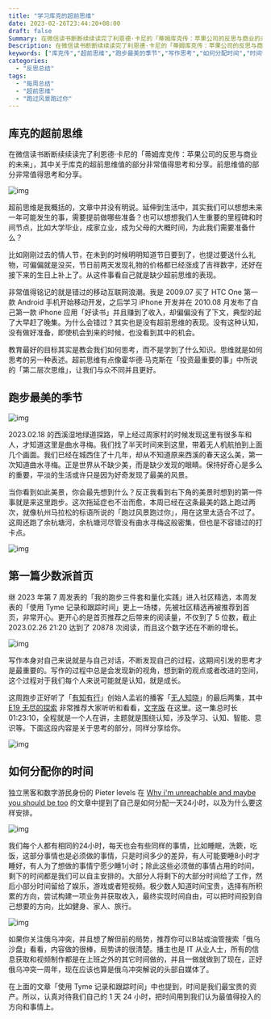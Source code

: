 ```yaml
---
title: "学习库克的超前思维"
date: 2023-02-26T23:44:20+08:00
draft: false
Summary: 在微信读书断断续续读完了利恩德·卡尼的「蒂姆库克传：苹果公司的反思与商业的未来」，其中关于库克的超前思维值的部分非常值得思考和分享。为了确保产品在重要节假日里也能不受影响地按时配送到顾客的手中，蒂姆提前几个月预订了价值1亿美元的航空运力。
Description: 在微信读书断断续续读完了利恩德·卡尼的「蒂姆库克传：苹果公司的反思与商业的未来」，其中关于库克的超前思维值的部分非常值得思考和分享。为了确保产品在重要节假日里也能不受影响地按时配送到顾客的手中，蒂姆提前几个月预订了价值1亿美元的航空运力。
keywords: ["库克传","超前思维","跑步最美的季节","写作思考","如何分配时间","时间管理"]
categories:
  - "反思总结"
tags:
  - "每周总结"
  - "超前思维"
  - "跑过风景跑过你"
---
```


## 库克的超前思维

在微信读书断断续续读完了利恩德·卡尼的「蒂姆库克传：苹果公司的反思与商业的未来」，其中关于库克的超前思维值的部分非常值得思考和分享。前思维值的部分非常值得思考和分享。

![img](https://cdn.nlark.com/yuque/0/2023/png/177619/1677426955683-37d9dd25-31f3-445f-bde5-ea295327814e.png)

超前思维是我概括的，文章中并没有明说。延伸到生活中，其实我们可以想想未来一年可能发生的事，需要提前做哪些准备？也可以想想我们人生重要的里程碑和时间节点，比如大学毕业，成家立业，成为父母的大概时间，为此我们需要准备什么？

比如刚刚过去的情人节，在未到的时候明明知道节日要到了，也提过要送什么礼物，可偏偏就是没买，节日前两天发现礼物的价格都已经涨成了吉祥数字，还好在接下来的生日上补上了。从这件事看自己就是缺少超前思维的表现。

非常值得铭记的就是错过的移动互联网浪潮。我是 2009.07 买了 HTC One 第一款 Android 手机开始移动开发，之后学习 iPhone 开发并在 2010.08 月发布了自己第一款 iPhone 应用「好读书」并且赚到了收入，却偏偏没有了下文，典型的起了大早赶了晚集。为什么会错过？其实也是没有超前思维的表现。没有这种认知，没有做好准备，即使机会到来的时候，也没看到其中的机会。

教育最好的目标其实是教会我们如何思考，而不是学到了什么知识。思维就是如何思考的另一种表述。超前思维有点像霍华德·马克斯在「投资最重要的事」中所说的「第二层次思维」，让我们与众不同并且更好。

## 跑步最美的季节

![img](https://cdn.nlark.com/yuque/0/2023/png/177619/1677423290103-140b1ce1-89cc-4d1a-bb3a-2ca51c98be0c.png)

2023.02.18 的西溪湿地绿道探路，早上经过周家村的时候发现这里有很多车和人，才知道这里是曲水寻梅。我们找了半天时间来到这里，带着无人机航拍到上面几个画面。我们已经在城西住了十几年，却从不知道原来西溪的春天这么美，第一次知道曲水寻梅。正是世界从不缺少美，而是缺少发现的眼睛。保持好奇心是多么的重要，平淡的生活或许只是因为好奇发现了最美的风景。

当你看到如此美景，你会最先想到什么？反正我看到右下角的美景时想到的第一件事就是来这里跑步。这次拖延症也不治而愈，本周已经在这条最美的路上跑过两次，就像杭州马拉松的标语所说的「跑过风景跑过你」，用在这里太适合不过了。这周还跑了余杭塘河，余杭塘河尽管没有曲水寻梅这般密集，但也是不容错过的打卡点。

![img](https://cdn.nlark.com/yuque/0/2023/png/177619/1677424014928-1d70511a-aead-4220-aacb-1f53e7b4c07a.png)

## 第一篇少数派首页

继 2023 年第 7 周发表的「我的跑步三件套和量化实践」进入社区精选，本周发表的「使用 Tyme 记录和跟踪时间」更上一场楼，先被社区精选再被推荐到首页，非常开心。更开心的是首页推荐之后带来的阅读量，不仅到了 5 位数，截止 2023.02.26 21:20 达到了 20878 次阅读，而且这个数字还在不断的增长。

![img](https://cdn.nlark.com/yuque/0/2023/png/177619/1677417503369-37010f6a-6e01-4f94-a8f0-eab7e5c03835.png)

写作本身对自己来说就是与自己对话，不断发现自己的过程，这期间引发的思考才是最重要的。写作的过程中总是会发现新的视角，想到新的观点或者改进的空间，这个过程对于我们每个人来说可能就是认知，就是成长。

这周跑步正好听了「[有知有行](https://youzhiyouxing.cn/)」创始人孟岩的播客「[无人知晓](https://podcasts.apple.com/cn/podcast/无人知晓/id1581271335)」的最后两集，其中 [E19 无尽的探索](https://podcasts.apple.com/cn/podcast/无人知晓/id1581271335?i=1000583619776) 非常推荐大家听听和看看，[文字版](https://mp.weixin.qq.com/s/7iwkjkCT_uv-oKt1BaNs2Q) 在这里。这一集总时长 01:23:10，全程就是一个人在讲，主题就是围绕认知，涉及学习、认知、智能、意识等。下面这段内容是关于思考的部分，同样分享给你。

![img](https://cdn.nlark.com/yuque/0/2023/png/177619/1677426925292-2b2abfce-e5a4-473f-bfc1-2d77f7b72cbb.png)

## 如何分配你的时间

独立黑客和数字游民身份的 Pieter levels 在 [Why i'm unreachable and maybe you should be too](https://levels.io/contact/) 的文章中提到了自己是如何分配一天24小时，以及为什么要这样安排。

![img](https://cdn.nlark.com/yuque/0/2023/png/177619/1677416055822-c1be77a6-568d-4714-89db-a573259ea3f2.png)

我们每个人都有相同的24小时，每天也会有些同样的事情，比如睡眠，洗簌，吃饭，这部分事情也是必须做的事情，只是时间多少的差异，有人可能要睡8小时才睡好，有人为了想做的事情宁愿少睡1小时；除此这些必须做的事情占用的时间，剩下的时间都是我们可以自主安排的。大部分人将剩下的大部分时间给了工作，然后小部分时间留给了娱乐，游戏或者短视频。极少数人知道时间宝贵，选择有所积累的方向，尝试构建一项业务并获取收入，最终实现时间自由，可以把时间投到自己想要的方向，比如健身、家人、旅行。

![img](https://cdn.nlark.com/yuque/0/2023/png/177619/1677424236656-ba4d099e-60e1-4de9-8f92-cc6e82a0a13f.png)

如果你关注俄乌冲突，并且想了解但前的局势，推荐你可以B站或油管搜索「俄乌沙盘」看看，内容做的很棒，局势讲的很清楚。播主也是 IT 从业人士，所有的信息获取和视频制作都是在上班之外的其它时间做的，并且一做就做到了现在，正好俄乌冲突一周年，现在应该也算是俄乌冲突解说的头部自媒体了。

在上面的文章「使用 Tyme 记录和跟踪时间」中也提到，时间是我们最宝贵的资产。所以，认真对待我们自己的 1 天 24 小时，把时间用到我们认为最值得投入的方向和事情上。